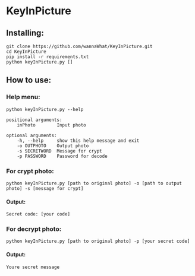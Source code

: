 # KeyInPicture


## Installing:

	git clone https://github.com/wannaWhat/KeyInPicture.git
	cd KeyInPicture
	pip install -r requirements.txt
	python keyInPicture.py []

## How to use:


### Help menu:

	python keyInPicture.py --help
	
	positional arguments:
		inPhoto        Input photo

	optional arguments:
		-h, --help     show this help message and exit                                                                               
		-o OUTPHOTO    Output photo                                                                                                  
		-s SECRETWORD  Message for crypt                                                                                             
		-p PASSWORD    Password for decode

### For crypt photo:
	
	python keyInPicture.py [path to original photo] -o [path to output photo] -s [message for crypt]

#### Output:

	Secret code: [your code]


### For decrypt photo:

	python keyInPicture.py [path to original photo] -p [your secret code]

#### Output:

	Youre secret message